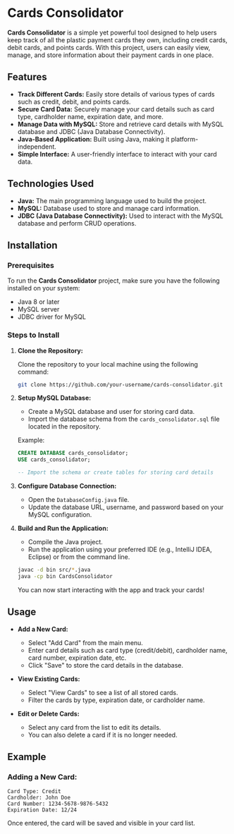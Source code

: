 # Cards Consolidator

**Cards Consolidator** is a simple yet powerful tool designed to help users keep track of all the plastic payment cards they own, including credit cards, debit cards, and points cards. With this project, users can easily view, manage, and store information about their payment cards in one place.

## Features

- **Track Different Cards:** Easily store details of various types of cards such as credit, debit, and points cards.
- **Secure Card Data:** Securely manage your card details such as card type, cardholder name, expiration date, and more.
- **Manage Data with MySQL:** Store and retrieve card details with MySQL database and JDBC (Java Database Connectivity).
- **Java-Based Application:** Built using Java, making it platform-independent.
- **Simple Interface:** A user-friendly interface to interact with your card data.

## Technologies Used

- **Java:** The main programming language used to build the project.
- **MySQL:** Database used to store and manage card information.
- **JDBC (Java Database Connectivity):** Used to interact with the MySQL database and perform CRUD operations.

## Installation

### Prerequisites

To run the **Cards Consolidator** project, make sure you have the following installed on your system:

- Java 8 or later
- MySQL server
- JDBC driver for MySQL

### Steps to Install

1. **Clone the Repository:**

   Clone the repository to your local machine using the following command:

   ```bash
   git clone https://github.com/your-username/cards-consolidator.git
   ```

2. **Setup MySQL Database:**

   - Create a MySQL database and user for storing card data.
   - Import the database schema from the `cards_consolidator.sql` file located in the repository.

   Example:

   ```sql
   CREATE DATABASE cards_consolidator;
   USE cards_consolidator;

   -- Import the schema or create tables for storing card details
   ```

3. **Configure Database Connection:**

   - Open the `DatabaseConfig.java` file.
   - Update the database URL, username, and password based on your MySQL configuration.

4. **Build and Run the Application:**

   - Compile the Java project.
   - Run the application using your preferred IDE (e.g., IntelliJ IDEA, Eclipse) or from the command line.

   ```bash
   javac -d bin src/*.java
   java -cp bin CardsConsolidator
   ```

   You can now start interacting with the app and track your cards!

## Usage

- **Add a New Card:**
  - Select "Add Card" from the main menu.
  - Enter card details such as card type (credit/debit), cardholder name, card number, expiration date, etc.
  - Click "Save" to store the card details in the database.

- **View Existing Cards:**
  - Select "View Cards" to see a list of all stored cards.
  - Filter the cards by type, expiration date, or cardholder name.

- **Edit or Delete Cards:**
  - Select any card from the list to edit its details.
  - You can also delete a card if it is no longer needed.

## Example

### Adding a New Card:

```text
Card Type: Credit
Cardholder: John Doe
Card Number: 1234-5678-9876-5432
Expiration Date: 12/24
```

Once entered, the card will be saved and visible in your card list.
